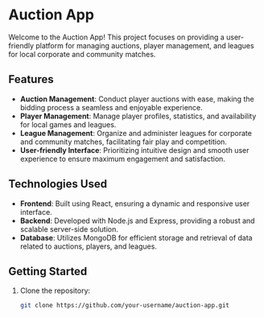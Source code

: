 # Auction App

Welcome to the Auction App! This project focuses on providing a user-friendly platform for managing auctions, player management, and leagues for local corporate and community matches.

## Features

- **Auction Management**: Conduct player auctions with ease, making the bidding process a seamless and enjoyable experience.
- **Player Management**: Manage player profiles, statistics, and availability for local games and leagues.
- **League Management**: Organize and administer leagues for corporate and community matches, facilitating fair play and competition.
- **User-friendly Interface**: Prioritizing intuitive design and smooth user experience to ensure maximum engagement and satisfaction.

## Technologies Used

- **Frontend**: Built using React, ensuring a dynamic and responsive user interface.
- **Backend**: Developed with Node.js and Express, providing a robust and scalable server-side solution.
- **Database**: Utilizes MongoDB for efficient storage and retrieval of data related to auctions, players, and leagues.

## Getting Started

1. Clone the repository:

   ```bash
   git clone https://github.com/your-username/auction-app.git
   ```
